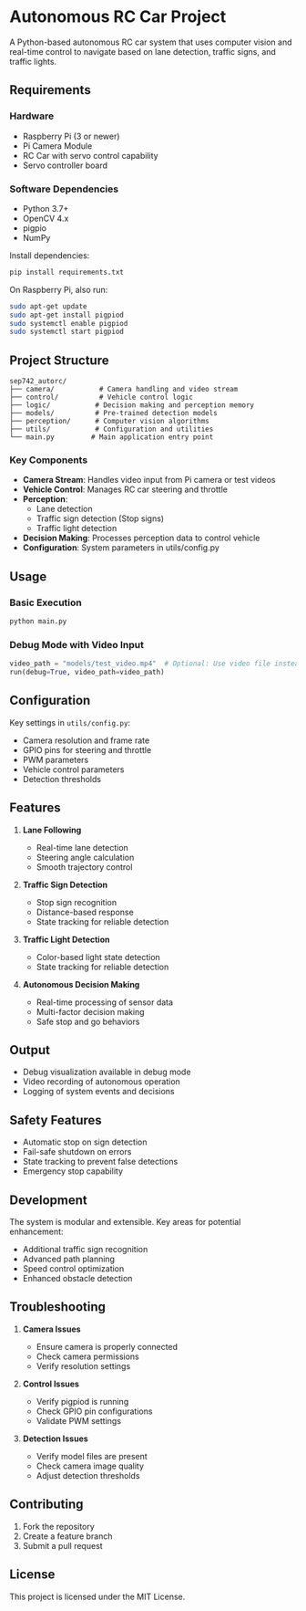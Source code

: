 # Autonomous RC Car Project

A Python-based autonomous RC car system that uses computer vision and real-time control to navigate based on lane detection, traffic signs, and traffic lights.

## Requirements

### Hardware
- Raspberry Pi (3 or newer)
- Pi Camera Module
- RC Car with servo control capability 
- Servo controller board

### Software Dependencies
- Python 3.7+
- OpenCV 4.x
- pigpio
- NumPy

Install dependencies:
```bash
pip install requirements.txt
```

On Raspberry Pi, also run:
```bash
sudo apt-get update
sudo apt-get install pigpiod
sudo systemctl enable pigpiod
sudo systemctl start pigpiod
```

## Project Structure

```
sep742_autorc/
├── camera/           # Camera handling and video stream
├── control/          # Vehicle control logic
├── logic/           # Decision making and perception memory
├── models/          # Pre-trained detection models
├── perception/      # Computer vision algorithms
├── utils/           # Configuration and utilities
└── main.py         # Main application entry point
```

### Key Components

- **Camera Stream**: Handles video input from Pi camera or test videos
- **Vehicle Control**: Manages RC car steering and throttle
- **Perception**: 
  - Lane detection
  - Traffic sign detection (Stop signs)
  - Traffic light detection
- **Decision Making**: Processes perception data to control vehicle
- **Configuration**: System parameters in utils/config.py

## Usage

### Basic Execution
```bash
python main.py
```

### Debug Mode with Video Input
```python
video_path = "models/test_video.mp4"  # Optional: Use video file instead of camera
run(debug=True, video_path=video_path)
```

## Configuration

Key settings in `utils/config.py`:
- Camera resolution and frame rate
- GPIO pins for steering and throttle
- PWM parameters
- Vehicle control parameters
- Detection thresholds

## Features

1. **Lane Following**
   - Real-time lane detection
   - Steering angle calculation
   - Smooth trajectory control

2. **Traffic Sign Detection**
   - Stop sign recognition
   - Distance-based response
   - State tracking for reliable detection

3. **Traffic Light Detection**
   - Color-based light state detection
   - State tracking for reliable detection

4. **Autonomous Decision Making**
   - Real-time processing of sensor data
   - Multi-factor decision making
   - Safe stop and go behaviors

## Output

- Debug visualization available in debug mode
- Video recording of autonomous operation
- Logging of system events and decisions

## Safety Features

- Automatic stop on sign detection
- Fail-safe shutdown on errors
- State tracking to prevent false detections
- Emergency stop capability

## Development

The system is modular and extensible. Key areas for potential enhancement:
- Additional traffic sign recognition
- Advanced path planning
- Speed control optimization
- Enhanced obstacle detection

## Troubleshooting

1. **Camera Issues**
   - Ensure camera is properly connected
   - Check camera permissions
   - Verify resolution settings

2. **Control Issues**
   - Verify pigpiod is running
   - Check GPIO pin configurations
   - Validate PWM settings

3. **Detection Issues**
   - Verify model files are present
   - Check camera image quality
   - Adjust detection thresholds

## Contributing

1. Fork the repository
2. Create a feature branch
3. Submit a pull request

## License

This project is licensed under the MIT License.
